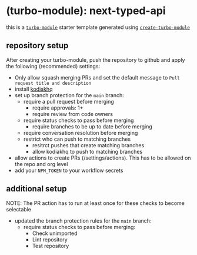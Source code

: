 # (turbo-module): next-typed-api

this is a [`turbo-module`](https://github.com/whopio/turbo-module) starter template generated using [`create-turbo-module`](https://github.com/whopio/turbo-module/tree/main/packages/create-turbo-module)

## repository setup

After creating your turbo-module, push the repository to github and apply the following (recommended) settings:

- Only allow squash merging PRs and set the default message to `Pull request title and description`
- install [kodiakhq](https://github.com/marketplace/kodiakhq#pricing-and-setup)
- set up branch protection for the `main` branch:
  - require a pull request before merging
    - require approvals: 1+
    - require review from code owners
  - require status checks to pass before merging
    - require branches to be up to date before merging
  - require conversation resolution before merging
  - restrict who can push to matching branches
    - resitrct pushes that create matching branches
    - allow kodiakhq to push to matching branches
- allow actions to create PRs (/settings/actions). This has to be allowed on the repo and org level
- add your `NPM_TOKEN` to your workflow secrets

## additional setup

NOTE: The PR action has to run at least once for these checks to become selectable

- updated the branch protection rules for the `main` branch:
  - require status checks to pass before merging:
    - Check unimported
    - Lint repository
    - Test repository
